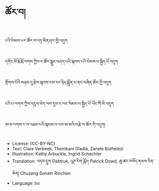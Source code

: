# ཚོར་བ།

##
ངའི་སེམས་པར་ཚོར་བ་འདྲ་མིན་ཤར་གྱི་འདུག

##
དགོང་མོ་རྨོ་རྨོ་ལགས་ཀྱིས་ང་ཚོར་སྒྲུང་བཤད་པའི་སྐབས་ངའི་སེམས་པ་སྐྱིད་པོ་འདུག

##
གྲོགས་པོའི་མཉམ་དུ་རྩེས་སྐབས་ངས་རང་ཉིད་སྨྱོན་པ་ནང་བཞིན་ཚོར་གྱི་འདུག

##
ངའི་པ་ལགས་ཀྱིས་དངུལ་མེད་ལབ་དུས་ང་ཡང་སེམས་པ་སྐྱིད་པོ་ཡོང་གི་མི་འདུག

##
ཨ་མ་ལགས་ང་ལ་འཐམ་པའི་སྐབས་ལ་ངས་ཨ་མའི་བརྩེ་བ་ཚོར་གི་འདུག།

##
* License: [CC-BY-NC]
* Text: Clare Verbeek, Thembani Dladla, Zanele Buthelezi
* Illustration: Kathy Arbuckle, Ingrid Schechter
* Translation: འདབ་དྲུག Dabtruk, པཱཊ་རིག་ཌཱོཌ། Patrick Dowd, ཆུ་ཚང་བསོད་ནམས་རིན་ཆེན། Chusang Sonam Rinchen
* Language: bo
